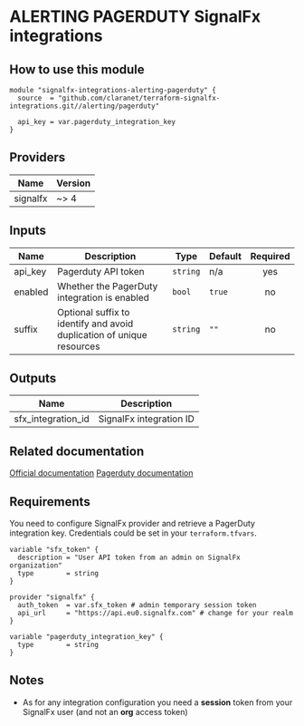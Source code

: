 # ALERTING PAGERDUTY SignalFx integrations

## How to use this module

```hcl
module "signalfx-integrations-alerting-pagerduty" {
  source  = "github.com/claranet/terraform-signalfx-integrations.git//alerting/pagerduty"

  api_key = var.pagerduty_integration_key
}

```

## Providers

| Name | Version |
|------|---------|
| signalfx | ~> 4 |

## Inputs

| Name | Description | Type | Default | Required |
|------|-------------|------|---------|:-----:|
| api\_key | Pagerduty API token | `string` | n/a | yes |
| enabled | Whether the PagerDuty integration is enabled | `bool` | `true` | no |
| suffix | Optional suffix to identify and avoid duplication of unique resources | `string` | `""` | no |

## Outputs

| Name | Description |
|------|-------------|
| sfx\_integration\_id | SignalFx integration ID |

## Related documentation

[Official documentation](https://docs.signalfx.com/en/latest/admin-guide/integrate-notifications.html#integrate-with-pagerduty)
[Pagerduty documentation](https://www.pagerduty.com/docs/guides/signalfx-integration-guide/)

## Requirements

You need to configure SignalFx provider and retrieve a PagerDuty integration key.
Credentials could be set in your `terraform.tfvars`.

```
variable "sfx_token" {
  description = "User API token from an admin on SignalFx organization"
  type        = string
}

provider "signalfx" {
  auth_token  = var.sfx_token # admin temporary session token
  api_url     = "https://api.eu0.signalfx.com" # change for your realm
}

variable "pagerduty_integration_key" {
  type        = string
}

```

## Notes

* As for any integration configuration you need a **session** token from your SignalFx user (and not an **org** access token)
